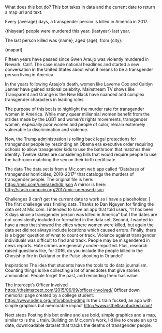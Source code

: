 What does this bot do?
This bot takes in data and the current date to return a map url and text.

Every {average} days, a transgender person is killed in America in 2017.

{thisyear} people were murdered this year. {lastyear} last year.

The last person killed was {name}, aged {age}, from {city}.

{mapurl}


Fifteen years have passed since Gwen Araujo was violently murdered in Newark, Calif. The case made national headlines and started a new conversation in the United States about what it means to be a transgender person living in America.

In the years following Araujo's death, women like Laverne Cox  and Caitlyn Jenner have gained national celebrity. Mainstream TV shows like Transparent and Orange is the New Black have nuanced and complex transgender characters in leading roles.

The purpose of this bot is to highlight the murder rate for transgender women in America. While many queer millennial women benefit from the strides made by the LGBT and women’s rights movements, transgender women, especially poor women and people of color, remain extremely vulnerable to discrimination and violence.

Now, the Trump administration is rolling back legal protections for transgender people by rescinding an Obama era executive order requiring schools to allow transgender kids to use the bathroom that matches their identity.  Twelve states are considering bills that would require people to use the bathroom matching the sex on their birth certificate.

The data
The data set is from a Mic.com web app called “Database of transgender homicides, 2010-2017” that catalogs the murders of transgender people.
The original file is here: https://mic.com/unerased/db.json
A mirror is here:
http://stash.compciv.org/2017/mic-unerased.json

Challenges
[I can’t get the current date to work so I have a placeholder. ]
The first challenge was finding data. Thanks to Dan Nguyen for finding the data set at Mic.com.
I intended to have an app that told users, “It has been X days since a transgender person was killed in America” but I the dates are not consistently included or formatted in the data set. Second, I wanted to have a map that showed the cities where women were killed, but again the data set did not always include locations which caused errors.
Finally, there is a bigger question of what to count or track. Violence against transgender individuals was difficult to find and track. People may be misgendered in news reports. Hate crimes are generally under-reported.
Plus, research raised questions like, for 2016, do you include the people killed in the Ghostship fire in Oakland or the Pulse shooting in Orlando?

Inspirations
The idea that students have the tools to do data journalism. Counting things is like collecting a lot of anecdotes that give stories ammunition.  People forget the past, and reminding them has value.

The Intercept’s Officer Involved  https://theintercept.com/2015/06/09/officer-involved/
Officer down memorial page created by a college student: https://www.odmp.org/info/about-odmp
Is the L train fucked, an app with simple graphics but memorable impact http://www.istheltrainfucked.com/

Next steps
Posting this bot online and use bold, simple graphics and a map, similar to Is the L train.
Building on Mic.com’s work, I’d like to create an up to date, downloadable dataset that tracks the deaths of transgender people.
